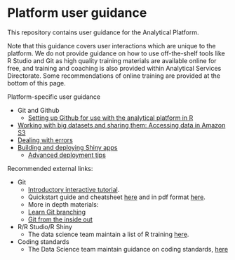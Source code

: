 # Platform user guidance

This repository contains user guidance for the Analytical Platform.

Note that this guidance covers user interactions which are unique to the platform.  We do not provide guidance on how to use off-the-shelf tools like R Studio and Git as high quality training materials are available online for free, and training and coaching is also provided within Analytical Services Directorate.  Some recommendations of online training are provided at the bottom of this page.

Platform-specific user guidance

- Git and Github
    - [Setting up Github for use with the analytical platform in  R](https://github.com/moj-analytical-services/platform_user_guidance/blob/master/git_setup.md)
- [Working with big datasets and sharing them: Accessing data in Amazon S3](https://github.com/moj-analytical-services/platform_user_guidance/blob/master/accessing_files_in_s3.md)
- [Dealing with errors](https://github.com/moj-analytical-services/platform_user_guidance/blob/master/errors.md)
- [Building and deploying Shiny apps](https://github.com/moj-analytical-services/platform_user_guidance/blob/master/deploying_shiny_app.md)
    - [Advanced deployment tips](https://github.com/moj-analytical-services/platform_user_guidance/blob/master/advanced_deployment.md)

Recommended external links:
- Git
    - [Introductory interactive tutorial](https://try.github.io/levels/1/challenges/1).
    - Quickstart guide and cheatsheet [here](http://rogerdudler.github.io/git-guide/) and in pdf format  [here](http://rogerdudler.github.io/git-guide/files/git_cheat_sheet.pdf).
    - More in depth materials:
    - [Learn Git branching](http://learngitbranching.js.org/)
    - [Git from the inside out](https://maryrosecook.com/blog/post/git-from-the-inside-out)
- R/R Studio/R Shiny
    - The data science team maintain a list of R training [here](https://docs.google.com/document/d/1R4hBMf26T9HEnCdVz56PpZhwiCv5RhberYL3BxOSKsA/edit#heading=h.3iqas7tttbbd).
- Coding standards
    - The Data Science team maintain guidance on coding standards, [here](https://github.com/moj-analytical-services/our-coding-standards)
